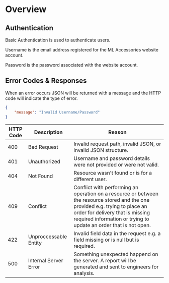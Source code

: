 # Overview

## Authentication

Basic Authentication is used to authenticate users.

Username is the email address registered for the ML Accessories website account.

Password is the password associated with the website account.

## Error Codes & Responses

When an error occurs JSON will be returned with a message and the HTTP code will indicate the type of error.

```JSON
{
    "message": "Invalid Username/Password"
}
```

HTTP Code | Description           | Reason
----------|-----------------------|--------
400       | Bad Request           | Invalid request path, invalid JSON, or invalid JSON structure.
401       | Unauthorized          | Username and password details were not provided or were not valid.
404       | Not Found             | Resource wasn't found or is for a different user.
409       | Conflict              | Conflict with performing an operation on a resource or between the resource stored and the one provided e.g. trying to place an order for delivery that is missing required information or trying to update an order that is not open.
422       | Unproccessable Entity | Invalid field data in the request e.g. a field missing or is null but is required.
500       | Internal Server Error | Something unexpected happend on the server. A report will be generated and sent to engineers for analysis.
